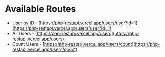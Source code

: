 # Available Routes

- User by ID - [https://php-restapi.vercel.app/users/user?id=1](https://php-restapi.vercel.app/users/user?id=1)
- All Users - [https://php-restapi.vercel.app/users](https://php-restapi.vercel.app/users)
- Count Users - [https://php-restapi.vercel.app/users/count](https://php-restapi.vercel.app/users/count)
